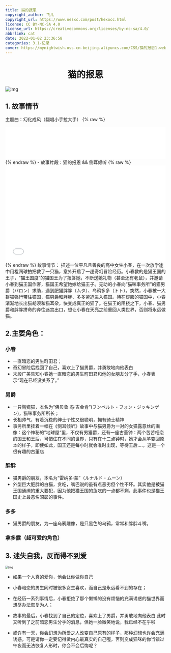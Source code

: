 ```yaml
---
title: 猫的报恩
copyright_author: 飞儿
copyright_url: https://www.nesxc.com/post/hexocc.html
license: CC BY-NC-SA 4.0
license_url: https://creativecommons.org/licenses/by-nc-sa/4.0/
abbrlink: cat
date: 2022-01-02 23:36:58
categories: 3.1-记录
cover: https://mynightwish.oss-cn-beijing.aliyuncs.com/CSS/猫的报恩1.webp
---
```


# <center>猫的报恩</center>

<img src="https://mynightwish.oss-cn-beijing.aliyuncs.com/Project/猫的报恩-index.webp" alt="img" style="zoom: 100%;" />

## 1. 故事情节

主题曲：幻化成风（翻唱小手拉大手）
{% raw %}
  <div style="position: relative; width: 100%; height: 0; padding-bottom: 20%;">
    <iframe src="//music.163.com/outchain/player?type=2&id=482172" scrolling="no" border="0" frameborder="no" framespacing="0" allowfullscreen="true" style="position: absolute; width: 100%; height: 100%; Left: 0; top: 0;" ></iframe>
  </div>
{% endraw %}
- 故事片段：猫的报恩 && 侧耳倾听
{% raw %}
    <div style="position: relative; width: 100%; height: 0; padding-bottom: 60%;">
      <iframe src="//player.bilibili.com/player.html?aid=55906649&bvid=BV1E4411G7m5&cid=97731871&page=1" scrolling="no" border="0" frameborder="no" framespacing="0" allowfullscreen="true" style="position: absolute; width: 100%; height: 100%; Left: 0; top: 0;" >
      </iframe>
    </div>
{% endraw %}
故事情节：
  描述一位平凡且善良的高中女生小春，在一次放学途中用棍网球拍把救了一只猫，意外开启了一趟奇幻冒险经历。小春救的是猫王国的王子，“猫王国度”的猫国王为了报答她，不断送她礼物（甚至还有老鼠），并邀请小春到猫王国作客，猫国王希望她嫁给猫王子。无助的小春向“猫咪事务所”的猫男爵（バロン）求助，遇到肥猫胖胖（ムタ）、乌鸦多多（トト）。突然，小春被一大群猫强行带往猫国，猫男爵和胖胖、多多紧追进入猫国。待在舒服的猫国中，小春渐渐地长出猫胡须和猫耳朵，快变成真正的猫了。在猫王的阻挠之下，小春、猫男爵和胖胖拼命的奔往迷宫出口，想让小春在天亮之前重回人类世界，否则将永远做猫。

## 2.主要角色：

### 小春

  - 一直暗恋的男生町田君；
  - 奇幻冒险后找回了自己，喜欢上了猫男爵，并勇敢地向他表白
  - 末段广美告知小春她一直暗恋的男生町田君和他的女朋友分了手，小春表示“现在已经没关系了。”

###  男爵

   - 一只陶瓷猫，本名为“佛贝鲁‧冯‧吉金肯”(フンベルト・フォン・ジッキンゲン)，猫咪事务所所长；
   - 长相帅气，有着沉稳的绅士个性又很聪明，拥有骑士精神
   - 事务所里挂着一幅在《侧耳倾听》故事中与猫男爵为一对的女猫露意丝的画像：这个神秘的”地球屋“里，不仅有男猫爵，还有一座古董钟：两个苦苦相恋的国王和王后，可惜住在不同的世界，只有在十二点钟时，她才会从羊变回原本的样子，即使如此，国王还是每小时就会准时出现，等待王后....，这是一个很有趣的古董店

###  胖胖

   - 猫男爵的朋友，本名为“雷纳多‧蒙”（ルナルド・ムーン）
   - 外型巨大肥胖的白猫，贪吃，嘴巴说的虽有点恶劣但个性不坏。其实他是被猫王国通缉的重大要犯，因为他把猫王国的鱼吃的一点都不剩，此事件也是猫王国史上最恶名昭彰的事件。

###  多多

   - 猫男爵的朋友，为一座乌鸦雕像，是只黑色的乌鸦，常常和胖胖斗嘴。

###  拿多露（超可爱的角色）

## 3. 迷失自我，反而得不到爱
<img src="https://mynightwish.oss-cn-beijing.aliyuncs.com/CSS/猫的报恩2.webp" alt="img" style="zoom: 60%;" />

- 如果一个人真的爱你，他会让你做你自己

- 小春暗恋的男生同时被很多女生喜欢，而自己是永远看不到的存在；

- 在经历一系列事情后，小春拒绝了那个懒懒的没有烦恼的充满诱惑的猫世界而想尽办法恢复为人；

- 故事的最后，小春找到了自己的定位，喜欢上了男爵，并勇敢地向他表白.此时又听到了之前暗恋男生分手的消息，但她一脸微笑地说，我已经不在乎啦

- 或许有一天，你会幻想为所爱之人改变自己原有的样子，那种幻想也许会充满诱惑，可是请你一定要记得做内心最真实的自己喔，否则变成猫咪的你当错过午夜而无法恢复人形时，你会不会后悔呢？
